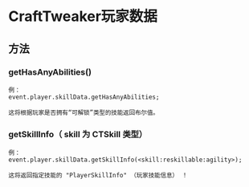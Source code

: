 # CraftTweaker玩家数据

## 方法

### getHasAnyAbilities()

    例：
    event.player.skillData.getHasAnyAbilities;
    
    这将根据玩家是否拥有“可解锁”类型的技能返回布尔值。
    

### getSkillInfo（ skill 为 CTSkill 类型）

    例：
    event.player.skillData.getSkillInfo(<skill:reskillable:agility>); 
    
    这将返回指定技能的 "PlayerSkillInfo" （玩家技能信息） ！